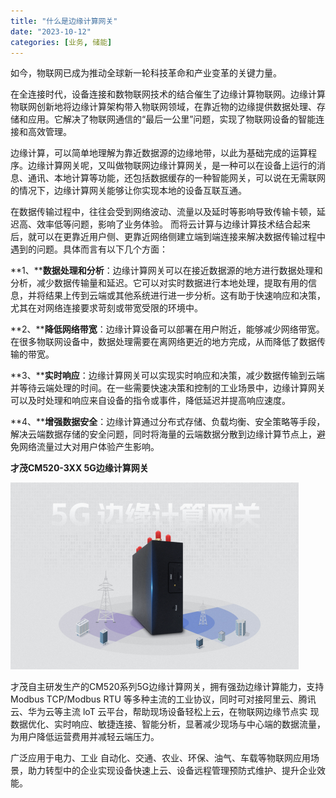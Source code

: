 ```yaml
---
title: "什么是边缘计算网关"
date: "2023-10-12"
categories: [业务, 储能]
---
```


如今，物联网已成为推动全球新一轮科技革命和产业变革的关键力量。

在全连接时代，设备连接和数物联网技术的结合催生了边缘计算物联网。边缘计算物联网创新地将边缘计算架构带入物联网领域，在靠近物的边缘提供数据处理、存储和应用。它解决了物联网通信的“最后一公里”问题，实现了物联网设备的智能连接和高效管理。

边缘计算，可以简单地理解为靠近数据源的边缘地带，以此为基础完成的运算程序。边缘计算网关呢，又叫做物联网边缘计算网关，是一种可以在设备上运行的消息、通讯、本地计算等功能，还包括数据缓存的一种智能网关，可以说在无需联网的情况下，边缘计算网关能够让你实现本地的设备互联互通。

在数据传输过程中，往往会受到网络波动、流量以及延时等影响导致传输卡顿，延迟高、效率低等问题，影响了业务体验。 而将云计算与边缘计算技术结合起来后，就可以在更靠近用户侧、更靠近网络侧建立端到端连接来解决数据传输过程中遇到的问题。具体而言有以下几个方面：

**1、****数据处理和分析**：边缘计算网关可以在接近数据源的地方进行数据处理和分析，减少数据传输量和延迟。它可以对实时数据进行本地处理，提取有用的信息，并将结果上传到云端或其他系统进行进一步分析。这有助于快速响应和决策，尤其在对网络连接要求苛刻或带宽受限的环境中。

**2、****降低网络带宽**：边缘计算设备可以部署在用户附近，能够减少网络带宽。在很多物联网设备中，数据处理需要在离网络更近的地方完成，从而降低了数据传输的带宽。

**3、****实时响应**：边缘计算网关可以实现实时响应和决策，减少数据传输到云端并等待云端处理的时间。在一些需要快速决策和控制的工业场景中，边缘计算网关可以及时处理和响应来自设备的指令或事件，降低延迟并提高响应速度。

**4、****增强数据安全**：边缘计算通过分布式存储、负载均衡、安全策略等手段，解决云端数据存储的安全问题，同时将海量的云端数据分散到边缘计算节点上，避免网络流量过大对用户体验产生影响。

**才茂CM520-3XX 5G边缘计算网关**

![image.png](https://raw.githubusercontent.com/tangjiali/note_asserts/master/%E9%BD%90%E7%AE%80%E7%AC%94%E8%AE%B0/202310311547141.png) 

才茂自主研发生产的CM520系列5G边缘计算网关，拥有强劲边缘计算能力，支持 Modbus TCP/Modbus RTU 等多种主流的工业协议，同时可对接阿里云、腾讯云、华为云等主流 loT 云平台，帮助现场设备轻松上云，在物联网边缘节点实 现数据优化、实时响应、敏捷连接、智能分析，显著减少现场与中心端的数据流量，为用户降低运营费用并减轻云端压力。

广泛应用于电力、工业 自动化、交通、农业、环保、油气、车载等物联网应用场景，助力转型中的企业实现设备快速上云、设备远程管理预防式维护、提升企业效能。
